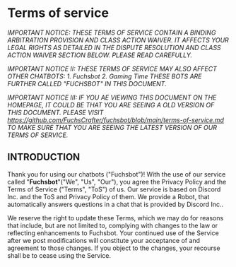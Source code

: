 # Terms of service
*IMPORTANT NOTICE: THESE TERMS OF SERVICE CONTAIN A BINDING ARBITRATION PROVISION AND CLASS ACTION WAIVER. IT AFFECTS YOUR LEGAL RIGHTS AS DETAILED IN THE DISPUTE RESOLUTION AND CLASS ACTION WAIVER SECTION BELOW. PLEASE READ CAREFULLY.*

*IMPORTANT NOTICE II: THESE TERMS OF SERVICE MAY ALSO AFFECT OTHER CHATBOTS:*
*1. Fuchsbot* *2. Gaming Time*
*THESE BOTS ARE FURTHER CALLED "FUCHSBOT" IN THIS DOCUMENT.*

*IMPORTANT NOTICE III: IF YOU AE VIEWING THIS DOCUMENT ON THE HOMEPAGE, IT COULD BE THAT YOU ARE SEEING A OLD VERSION OF THIS DOCUMENT. PLEASE VISIT https://github.com/FuchsCrafter/fuchsbot/blob/main/terms-of-service.md TO MAKE SURE THAT YOU ARE SEEING THE LATEST VERSION OF OUR TERMS OF SERVICE.*

## INTRODUCTION
Thank you for using our chatbots ("Fuchsbot")! With the use of our service called "**Fuchsbot**"("We", "Us", "Our"), you agree the Privacy Policy and the Terms of Service ("Terms", "ToS") of us. Our service is based on Discord Inc. and the ToS and Privacy Policy of them. We provide a Robot, that automatically answers questions in a chat that is provided by Discord Inc.. 

We reserve the right to update these Terms, which we may do for reasons that include, but are not limited to, complying with changes to the law or reflecting enhancements to Fuchsbot. Your continued use of the Service after we post modifications will constitute your acceptance of and agreement to those changes. If you object to the changes, your recourse shall be to cease using the Service.

